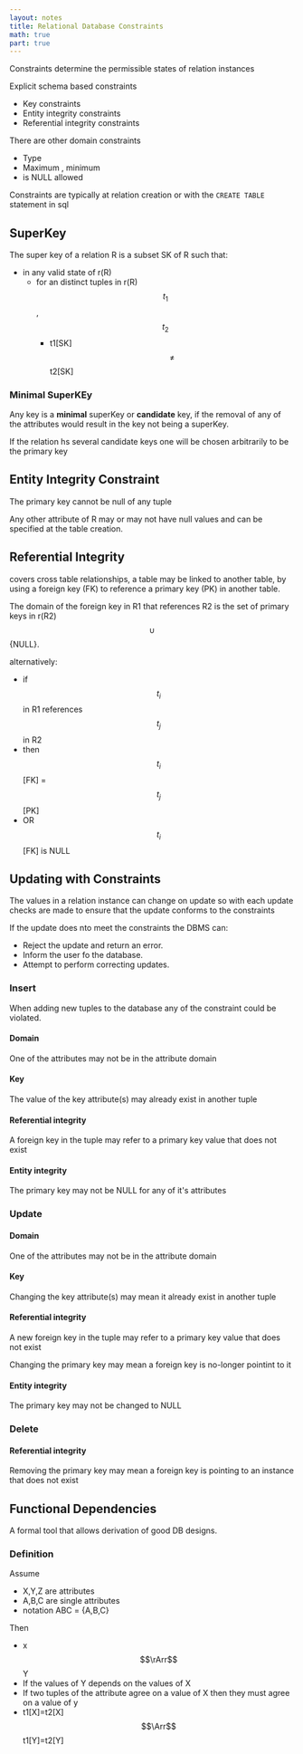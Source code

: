 ```yaml
---
layout: notes
title: Relational Database Constraints
math: true
part: true
---
```



Constraints determine the permissible states of relation instances

Explicit schema based constraints
* Key constraints
* Entity integrity constraints
* Referential integrity constraints

There are other domain constraints
* Type
* Maximum , minimum
* is NULL allowed

Constraints are typically at relation creation or with the `CREATE TABLE` statement in sql
## SuperKey
The super key of a relation R is a subset SK of R such that:
* in any valid state of r(R)
  * for an distinct tuples in r(R) $$t_1$$,$$t_2$$
    * t1\[SK\] $$\neq$$  t2\[SK\]
  
### Minimal SuperKEy
Any key is a **minimal** superKey or **candidate** key, if the removal of any of the attributes would result in the key not being a superKey.

If the relation hs several candidate keys one will be chosen arbitrarily to be the primary key

## Entity Integrity Constraint
The primary key cannot be null of any tuple

Any other attribute of R may or may not have null values and can be specified at the table creation.

## Referential Integrity
covers cross table relationships, a table may be linked to another table, by using a foreign key (FK) to reference a primary key (PK) in another table.

The domain of the foreign key in R1 that references R2 is the set of primary keys in r(R2) $$ \cup $$ {NULL}.

alternatively:
* if $$ t_i $$ in R1 references $$ t_j $$ in R2
* then $$t_i$$\[FK\] = $$t_j$$\[PK\]
* OR $$t_i$$\[FK\] is NULL 

## Updating with Constraints
The values in a relation instance can change on update so with each update checks are made to ensure that the update conforms to the constraints

If the update does nto meet the constraints the DBMS can:
* Reject the update and return an error.
* Inform the user fo the database.
* Attempt to perform correcting updates.

### Insert
When adding new tuples to the database any of the constraint could be violated.
#### Domain
One of the attributes may not be in the attribute domain
#### Key
The value of the key attribute(s) may already exist in another tuple
#### Referential integrity
A foreign key in the tuple may refer to a primary key value that does not exist
#### Entity integrity 
The primary key may not be NULL for any of it's attributes

### Update
#### Domain
One of the attributes may not be in the attribute domain
#### Key
Changing the key attribute(s) may mean it already exist in another tuple
#### Referential integrity
A new foreign key in the tuple may refer to a primary key value that does not exist

Changing the primary key may mean a foreign key is no-longer pointint to it
#### Entity integrity 
The primary key may not be changed to NULL

### Delete
#### Referential integrity
Removing the primary key may mean a foreign key is pointing to an instance that does not exist

## Functional Dependencies
A formal tool that allows derivation of good DB designs. 
### Definition
Assume
* X,Y,Z are attributes
* A,B,C are single attributes
* notation ABC = {A,B,C}

Then
* x $$\rArr$$ Y
* If the values of Y depends on the values of X
* If two tuples of the attribute agree on a value of X then they must agree on a value of y
* t1[X]=t2[X] $$\Arr$$ t1[Y]=t2[Y]